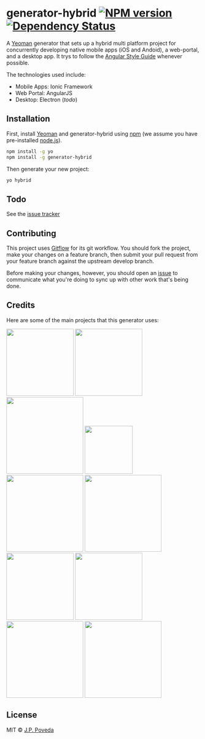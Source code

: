 # generator-hybrid [![NPM version][npm-image]][npm-url]  [![Dependency Status][daviddm-image]][daviddm-url]

A [Yeoman](http://yeoman.io) generator that sets up a hybrid multi platform project for concurrently developing native mobile apps (iOS and Andoid), a web-portal, and a desktop app. It trys to follow the [Angular Style Guide](johnpapa/angular-styleguide) whenever possible.

The technologies used include:

* Mobile Apps: Ionic Framework
* Web Portal: AngularJS
* Desktop: Electron (*todo*)


## Installation

First, install [Yeoman](http://yeoman.io) and generator-hybrid using [npm](https://www.npmjs.com/) (we assume you have pre-installed [node.js](https://nodejs.org/)).

```bash
npm install -g yo
npm install -g generator-hybrid
```

Then generate your new project:

```bash
yo hybrid
```

## Todo

See the [issue tracker](https://github.com/etsuo/generator-hybrid/issues)

## Contributing
This project uses [Gitflow](https://www.atlassian.com/git/tutorials/comparing-workflows/gitflow-workflow) for its git workflow. You should fork the project, make your changes on a feature branch, then submit your pull request from your feature branch against the upstream develop branch.

Before making your changes, however, you should open an [issue](https://github.com/etsuo/generator-hybrid/issues) to communicate what you're doing to sync up with other work that's being done. 

## Credits
Here are some of the main projects that this generator uses:

<a href="http://ionicframework.com/"><img src="http://news.ebscer.com/wp-content/uploads/2014/05/ionic_logo.png" height="175"></a>
<a href="https://angularjs.org/"><img src="http://www.w3schools.com/angular/pic_angular.jpg" height="175"></a>
<a href="http://gulpjs.com/"><img src="https://raw.githubusercontent.com/gulpjs/artwork/master/gulp-2x.png" height="200"></a>
<a href="http://bower.io/"><img src="http://bower.io/img/bower-logo.png" height="125"></a>
<a href="https://www.npmjs.com/"><img src="https://www.npmjs.com/static/images/npm-logo.svg" width="200"></a>
<a href="http://sass-lang.com/"><img src="http://sass-lang.com/assets/img/logos/logo-b6e1ef6e.svg" width="200"></a>
<a href="http://eslint.org/"><img src="https://pbs.twimg.com/profile_images/422081374422446080/RNoIP-zD.png" height="175"></a>
<a href="https://github.com/jasmine/jasmine"><img src="http://jasmine.github.io/images/jasmine_vertical.svg" height="175"></a>
<a href="http://karma-runner.github.io/"><img src="http://karma-runner.github.io/assets/img/banner.png" width="200"></a>
<a href="http://yeoman.io/"><img src="http://yeoman.io/static/tool-yo.3dcc437449.png" width="200"></a>
  
## License

MIT © [J.P. Poveda](https://github.com/etsuo/generator-hybrid)


[npm-image]: https://badge.fury.io/js/generator-hybrid.svg
[npm-url]: https://npmjs.org/package/generator-hybrid
[travis-image]: https://travis-ci.org/etsuo/generator-hybrid.svg?branch=master
[travis-url]: https://travis-ci.org/etsuo/generator-hybrid
[daviddm-image]: https://david-dm.org/etsuo/generator-hybrid.svg?theme=shields.io
[daviddm-url]: https://david-dm.org/etsuo/generator-hybrid

